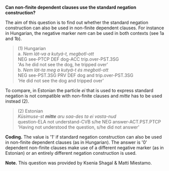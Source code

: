 **Can non-finite dependent clauses use the standard negation construction?**

The aim of this question is to find out whether the standard negation construction can also be used in non-finite dependent clauses. For instance in Hungarian, the negative marker *nem* can be used in both contexts (see 1a and 1b). 

>(1) Hungarian<br/>
>a. *Nem lát-va a kutyá-t, megbotl-ott*<br/>
>NEG see-PTCP DEF dog-ACC trip.over-PST.3SG<br/> 
>'As he did not see the dog, he tripped over'<br/>
>b. *Nem lát-ta meg a kutyá-t és megbotl-ott*<br/>
>NEG see-PST.3SG PRV DEF dog and trip.over-PST.3SG<br/>
>'He did not see the dog and tripped over'<br/>

To compare, in Estonian the particle *ei* that is used to express standard negation is not compatible with non-finite clauses and *mitte* has to be used instead (2). 

>(2) Estonian<br/>
>*Küsimuse-st **mitte** aru saa-des ta ei vasta-nud*<br/>
>question-ELA not understand-CVB s/he NEG answer-ACT.PST.PTCP<br/>
>'Having not understood the question, s/he did not answer'

**Coding.** The value is '1' if standard negation construction can also be used in non-finite dependent clauses (as in Hungarian). The answer is '0' dependent non-finite clauses make use of a different negative marker (as in Estonian) or an entirely different negation construction is used.

**Note.** This question was provided by Ksenia Shagal & Matti Miestamo.
